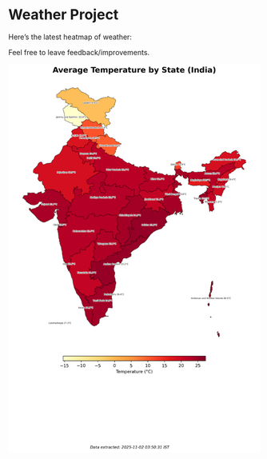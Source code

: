 # Weather Project

Here’s the latest heatmap of weather:

Feel free to leave feedback/improvements.

![India Heatmap](docs/assets/india_heatmap.png?v=0687B1)
